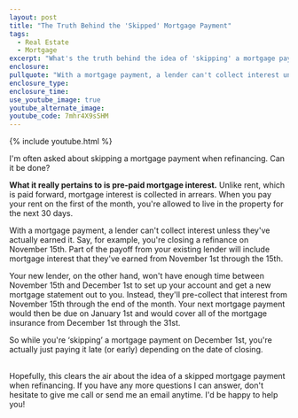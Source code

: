 ```yaml
---
layout: post
title: "The Truth Behind the 'Skipped' Mortgage Payment"
tags:
  - Real Estate
  - Mortgage
excerpt: "What's the truth behind the idea of 'skipping' a mortgage payment when refinancing your loan? I'll give you the facts today."
enclosure:
pullquote: "With a mortgage payment, a lender can't collect interest unless they've actually earned it."
enclosure_type:
enclosure_time:
use_youtube_image: true
youtube_alternate_image:
youtube_code: 7mhr4X9sSHM
---
```



{% include youtube.html %}

I'm often asked about skipping a mortgage payment when refinancing. Can it be done?

**What it really pertains to is pre-paid mortgage interest.** Unlike rent, which is paid forward, mortgage interest is collected in arrears. When you pay your rent on the first of the month, you're allowed to live in the property for the next 30 days.

With a mortgage payment, a lender can't collect interest unless they've actually earned it. Say, for example, you're closing a refinance on November 15th. Part of the payoff from your existing lender will include mortgage interest that they've earned from November 1st through the 15th.

Your new lender, on the other hand, won't have enough time between November 15th and December 1st to set up your account and get a new mortgage statement out to you. Instead, they'll pre-collect that interest from November 15th through the end of the month. Your next mortgage payment would then be due on January 1st and would cover all of the mortgage insurance from December 1st through the 31st.

So while you're ‘skipping’ a mortgage payment on December 1st, you're actually just paying it late (or early) depending on the date of closing.

<br>Hopefully, this clears the air about the idea of a skipped mortgage payment when refinancing. If you have any more questions I can answer, don't hesitate to give me call or send me an email anytime. I'd be happy to help you!